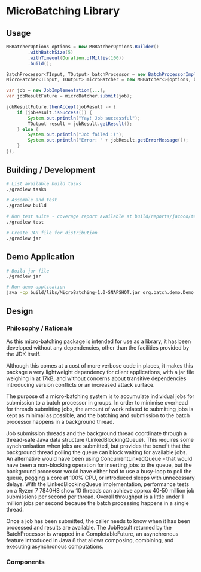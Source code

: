 # MicroBatching Library

## Usage 

```java
MBBatcherOptions options = new MBBatcherOptions.Builder()
        .withBatchSize(5)
        .withTimeout(Duration.ofMillis(100))
        .build();

BatchProcessor<TInput, TOutput> batchProcessor = new BatchProcessorImplementation();
MicroBatcher<TInput, TOutput> microBatcher = new MBBatcher<>(options, batchProcessor);

var job = new JobImplementation(...);
var jobResultFuture = microBatcher.submit(job);

jobResultFuture.thenAccept(jobResult -> {
    if (jobResult.isSuccess()) {
        System.out.println("Yay! Job successful");
        TOutput result = jobResult.getResult();
    } else {
        System.out.println("Job failed :(");
        System.out.println("Error: " + jobResult.getErrorMessage());
    }
});
```

## Building / Development 

```bash
# List available build tasks 
./gradlew tasks 

# Assemble and test 
./gradlew build 

# Run test suite - coverage report available at build/reports/jacoco/test/html/index.html 
./gradlew test 

# Create JAR file for distribution 
./gradlew jar 
```

## Demo Application 

```bash
# Build jar file 
./gradlew jar

# Run demo application
java -cp build/libs/MicroBatching-1.0-SNAPSHOT.jar org.batch.demo.Demo
```

## Design 

### Philosophy / Rationale 

As this micro-batching package is intended for use as a library, it has
been developed without any dependencies, other than the facilities provided
by the JDK itself. 

Although this comes at a cost of more verbose code in places, it makes this
package a very lightweight dependency for client applications, with a jar file
weighing in at 17kB, and without concerns about transitive dependencies 
introducing version conflicts or an increased attack surface. 

The purpose of a micro-batching system is to accumulate individual jobs
for submission to a batch processor in groups. In order to minimise overhead
for threads submitting jobs, the amount of work related to submitting jobs
is kept as minimal as possible, and the batching and submission to the batch
processor happens in a background thread. 

Job submission threads and the background thread coordinate through a thread-safe 
Java data structure (LinkedBlockingQueue). This requires some synchronisation 
when jobs are submitted, but provides the benefit that the background thread 
polling the queue can block waiting for available jobs. An alternative would have
been using ConcurrentLinkedQueue - that would have been a non-blocking operation 
for inserting jobs to the queue, but the background processor would have either
had to use a busy-loop to poll the queue, pegging a core at 100% CPU, or introduced
sleeps with unnecessary delays. With the LinkedBlockingQueue implementation,
performance tests on a Ryzen 7 7840HS show 10 threads can achieve approx 40-50 million
job submissions per second per thread. Overall throughput is a little under 1 million
jobs per second because the batch processing happens in a single thread. 

Once a job has been submitted, the caller needs to know when it has been processed
and results are available. The JobResult returned by the BatchProcessor is wrapped
in a CompletableFuture, an asynchronous feature introduced in Java 8 that allows 
composing, combining, and executing asynchronous computations. 

### Components 

